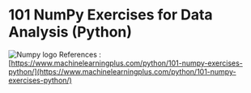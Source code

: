 # 101 NumPy Exercises for Data Analysis (Python)

![Numpy logo](https://cdn.icon-icons.com/icons2/2699/PNG/512/numpy_logo_icon_168073.png)
References : [https://www.machinelearningplus.com/python/101-numpy-exercises-python/](https://www.machinelearningplus.com/python/101-numpy-exercises-python/)

